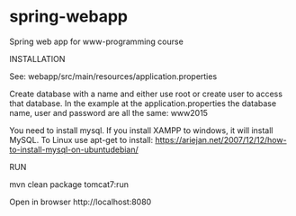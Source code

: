 spring-webapp
=============

Spring web app for www-programming course



INSTALLATION

See:
webapp/src/main/resources/application.properties

Create database with a name and either use root or create user to access that database.
In the example at the application.properties the database name, user and password are all the same:
www2015


You need to install mysql. If you install XAMPP to windows, it will install MySQL.
To Linux use apt-get to install:
https://ariejan.net/2007/12/12/how-to-install-mysql-on-ubuntudebian/


RUN

mvn clean package tomcat7:run

Open in browser
http://localhost:8080


